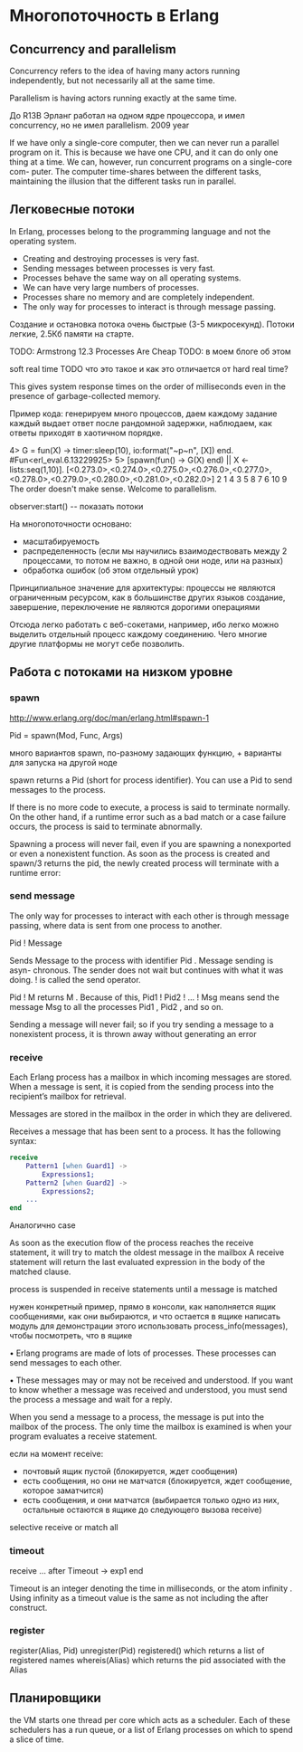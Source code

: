 # Многопоточность в Erlang

## Concurrency and parallelism

Concurrency refers to the idea of having many actors running
independently, but not necessarily all at the same time.

Parallelism is having actors running exactly at the same time.

До R13B Эрланг работал на одном ядре процессора, и имел concurrency,
но не имел parallelism. 2009 year

If we have only a single-core computer, then we can never run a parallel
program on it. This is because we have one CPU, and it can do only one thing
at a time. We can, however, run concurrent programs on a single-core com-
puter. The computer time-shares between the different tasks, maintaining
the illusion that the different tasks run in parallel.


## Легковесные потоки

In Erlang, processes belong to the programming language and not the
operating system.

- Creating and destroying processes is very fast.
- Sending messages between processes is very fast.
- Processes behave the same way on all operating systems.
- We can have very large numbers of processes.
- Processes share no memory and are completely independent.
- The only way for processes to interact is through message passing.

Создание и остановка потока очень быстрые (3-5 микросекунд).
Потоки легкие, 2.5Кб памяти на старте.

TODO: Armstrong 12.3 Processes Are Cheap
TODO: в моем блоге об этом

soft real time
TODO что это такое и как это отличается от hard real time?

This gives system response times on the order of
milliseconds even in the presence of garbage-collected memory.


Пример кода:
генерируем много процессов, даем каждому задание
каждый выдает ответ после рандомной задержки,
наблюдаем, как ответы приходят в хаотичном порядке.

4> G = fun(X) -> timer:sleep(10), io:format("~p~n", [X]) end.
#Fun<erl_eval.6.13229925>
5> [spawn(fun() -> G(X) end) || X <- lists:seq(1,10)].
[<0.273.0>,<0.274.0>,<0.275.0>,<0.276.0>,<0.277.0>,
<0.278.0>,<0.279.0>,<0.280.0>,<0.281.0>,<0.282.0>]
2
1
4
3
5
8
7
6
10
9
The order doesn't make sense. Welcome to parallelism.

observer:start() -- показать потоки


На многопоточности основано:
- масштабируемость
- распределенность (если мы научились взаимодествовать между 2 процессами, то потом не важно, в одной они ноде, или на разных)
- обработка ошибок (об этом отдельный урок)

Принципиальное значение для архитектуры:
процессы не являются ограниченным ресурсом, как в большинстве других языков
создание, завершение, переключение не являются дорогими операциями

Отсюда легко работать с веб-сокетами, например, ибо легко можно выделить отдельный
процесс каждому соединению. Чего многие другие платформы не могут себе позволить.


## Работа с потоками на низком уровне

### spawn

http://www.erlang.org/doc/man/erlang.html#spawn-1

Pid = spawn(Mod, Func, Args)

много вариантов spawn, по-разному задающих функцию, + варианты для запуска на другой ноде

spawn returns a Pid (short for process identifier). You can use a Pid to send messages to the process.

If there is no more code to execute, a process is said to terminate normally. On the other
hand, if a runtime error such as a bad match or a case failure occurs, the process is said
to terminate abnormally.

Spawning a process will never fail, even if you are spawning a nonexported or even a
nonexistent function. As soon as the process is created and spawn/3 returns the pid, the
newly created process will terminate with a runtime error:

### send message

The only way for processes to interact with each other is through
message passing, where data is sent from one process to another.

Pid ! Message

Sends Message to the process with identifier Pid . Message sending is asyn-
chronous. The sender does not wait but continues with what it was doing.
! is called the send operator.

Pid ! M returns M . Because of this, Pid1 ! Pid2 ! ... ! Msg means send the
message Msg to all the processes Pid1 , Pid2 , and so on.

Sending a message will never fail; so if you try sending a message to a nonexistent
process, it is thrown away without generating an error

### receive

Each Erlang process has a mailbox in which incoming messages are stored. When a
message is sent, it is copied from the sending process into the recipient’s mailbox for
retrieval.

Messages are stored in the mailbox in the order in which they are delivered.

Receives a message that has been sent to a process. It has the following
syntax:
```erlang
receive
    Pattern1 [when Guard1] ->
        Expressions1;
    Pattern2 [when Guard2] ->
        Expressions2;
    ...
end
```

Аналогично case

As soon as the execution flow of the process reaches
the receive statement, it will try to match the oldest message in the mailbox
A receive statement will return the last evaluated expression in the body of the matched
clause.

process is suspended in receive
statements until a message is matched

нужен конкретный пример, прямо в консоли, как наполняется ящик сообщениями,
как они выбираются, и что остается в ящике
написать модуль для демонстрации этого
использовать process_info(messages), чтобы посмотреть, что в ящике


• Erlang programs are made of lots of processes. These processes can send
messages to each other.

• These messages may or may not be received and understood. If you want
to know whether a message was received and understood, you must send
the process a message and wait for a reply.

When you send a message to a process, the message is put into the mailbox
of the process. The only time the mailbox is examined is when your program
evaluates a receive statement.

если на момент receive:
- почтовый ящик пустой
  (блокируется, ждет сообщения)
- есть сообщения, но они не матчатся
  (блокируется, ждет сообщение, которое заматчится)
- есть сообщения, и они матчатся
  (выбирается только одно из них, остальные остаются в ящике до следующего вызова receive)

selective receive or match all

### timeout

receive
    ...
after
    Timeout -> exp1
end

Timeout is an integer denoting
the time in milliseconds, or the atom infinity .
Using infinity as a timeout value is the
same as not including the after construct.



### register

register(Alias, Pid)
unregister(Pid)
registered()  which returns a list of registered names
whereis(Alias)  which returns the pid associated with the Alias


## Планировщики

 the VM starts one thread per core which acts as a scheduler.
 Each of these schedulers has a run queue, or a list of Erlang processes on which to spend a slice of time.
